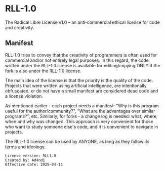 # RLL-1.0
The Radical Libre License v1.0 – an anti-commercial ethical license for code and creativity. 

## Manifest

RLL-1.0 tries to convey that the creativity of programmers is often used for commercial and/or not entirely legal purposes. In this regard, the code written under the RLL-1.0 license is available for editing/copying ONLY if the fork is also under the RLL-1.0 license.

The main idea of ​​the license is that the priority is the quality of the code. Projects that were written using artificial intelligence, are intentionally obfuscated, or do not have a small manifest are considered dead code and a license violation.

As mentioned earlier - each project needs a manifest: "Why is this program useful for the author/community?", "What are the advantages over similar programs?", etc. Similarly, for forks - a change log is needed: what, where, when and why was changed. This approach is very convenient for those who want to study someone else's code, and it is convenient to navigate in projects.

The RLL-1.0 license can be used by ANYONE, as long as they follow its terms and ideology.

```
License version: RLL1.0
Created by: Ad4ndi
Effective date: 2025-04-13
```

